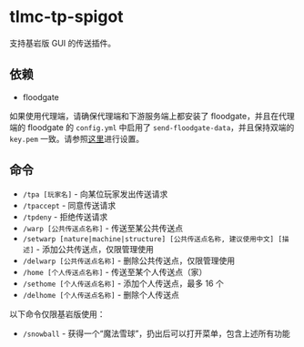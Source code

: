 # tlmc-tp-spigot

支持基岩版 GUI 的传送插件。

## 依赖
- floodgate

如果使用代理端，请确保代理端和下游服务端上都安装了 floodgate，并且在代理端的 floodgate 的 `config.yml` 中启用了 `send-floodgate-data`，并且保持双端的 `key.pem` 一致。请参照[这里](https://geysermc.org/wiki/floodgate/setup/?platform=proxy-servers)进行设置。

## 命令
- `/tpa [玩家名]` - 向某位玩家发出传送请求
- `/tpaccept` - 同意传送请求
- `/tpdeny` - 拒绝传送请求
- `/warp [公共传送点名称]` - 传送至某公共传送点
- `/setwarp [nature|machine|structure] [公共传送点名称, 建议使用中文] [描述]` - 添加公共传送点，仅限管理使用
- `/delwarp [公共传送点名称]` - 删除公共传送点，仅限管理使用
- `/home [个人传送点名称]` - 传送至某个人传送点（家）
- `/sethome [个人传送点名称]` - 添加个人传送点，最多 16 个
- `/delhome [个人传送点名称]` - 删除个人传送点

以下命令仅限基岩版使用：
- `/snowball` - 获得一个“魔法雪球”，扔出后可以打开菜单，包含上述所有功能